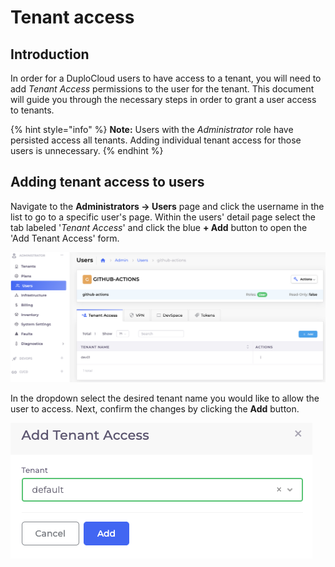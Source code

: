 # Tenant access

## Introduction

In order for a DuploCloud users to have access to a tenant, you will need to add _Tenant Access_ permissions to the user for the tenant. This document will guide you through the necessary steps in order to grant a user access to tenants.&#x20;

{% hint style="info" %}
**Note:** Users with the _Administrator_ role have persisted access all tenants. Adding individual tenant access for those users is unnecessary.
{% endhint %}

## Adding tenant access to users

Navigate to the **Administrators -> Users** page and click the username in the list to go to a specific user's page. Within the users' detail page select the tab labeled '_Tenant Access_' and click the blue **+ Add** button to open the 'Add Tenant Access' form.&#x20;

![](<../../.gitbook/assets/Screen Shot 2022-02-25 at 4.12.05 PM.png>)

In the dropdown select the desired tenant name you would like to allow the user to access. Next, confirm the changes by clicking the **Add** button.

![](<../../.gitbook/assets/Screen Shot 2022-02-25 at 4.13.24 PM.png>)
